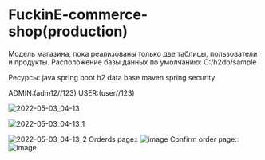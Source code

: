 # FuckinE-commerce-shop(production)
Модель магазина, пока реализованы только две таблицы, пользователи и продукты.
Расположение базы данных по умолчанию: C:/h2db/sample

Ресурсы:
  java spring boot
  h2 data base
  maven
  spring security
 

 ADMIN:(adm12//123)
 USER:(user//123)

  
![2022-05-03_04-13](https://user-images.githubusercontent.com/96372727/166443372-5ef82278-cf96-4f6b-8c9d-d336b122b2d7.png)

![2022-05-03_04-13_1](https://user-images.githubusercontent.com/96372727/166443458-3ab66254-e94f-4572-a567-dea1584c6eb7.png)

![2022-05-03_04-13_2](https://user-images.githubusercontent.com/96372727/166443465-12b0eeb3-a780-4d1d-bb7f-c1ff9363d05a.png)
Orderds page::
![image](https://user-images.githubusercontent.com/96372727/167396353-f382deb1-01c4-487a-9aa8-e89dcd3c3572.png)
Confirm order page::
![image](https://user-images.githubusercontent.com/96372727/167396417-572caa6b-80c6-42b2-8cca-0054b4227e33.png)

